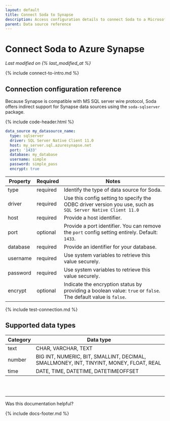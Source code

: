 ```yaml
---
layout: default
title: Connect Soda to Synapse
description: Access configuration details to connect Soda to a Microsoft Azure Synapse data source.
parent: Data source reference
---
```


# Connect Soda to Azure Synapse
*Last modified on {% last_modified_at %}* <br />

{% include connect-to-intro.md %}


## Connection configuration reference

Because Synapse is compatible with MS SQL server wire protocol, Soda offers indirect support for Synapse data sources using the `soda-sqlserver` package. 

{% include code-header.html %}
```yaml
data_source my_datasource_name:
  type: sqlserver
  driver: SQL Server Native Client 11.0
  host: my_server.sql.azuresynapse.net
  port: '1433'
  database: my_database
  username: simple
  password: simple_pass
  encrypt: true
```

| Property | Required | Notes                                                      |
| -------- | -------- | ---------------------------------------------------------- |
| type     | required | Identify the type of data source for Soda.                 |
| driver   | required | Use this config setting to specify the ODBC driver version you use, such as `SQL Server Native Client 11.0` |
| host     | required | Provide a host identifier.                                 |
| port     | optional | Provide a port identifier. You can remove the `port` config setting entirely. Default: `1433`.|
| database | required | Provide an identifier for your database.                   |
| username | required | Use system variables to retrieve this value securely.      |
| password | required | Use system variables to retrieve this value securely.      |
| encrypt  | optional | Indicate the encryption status by providing a boolean value: `true` or `false`. The default value is `false`. |


{% include test-connection.md %}

## Supported data types

| Category | Data type  |
| -------- | ---------- |
| text     | CHAR, VARCHAR, TEXT  |
| number   | BIG INT, NUMERIC, BIT, SMALLINT, DECIMAL, SMALLMONEY, INT, TINYINT, MONEY, FLOAT, REAL  |
| time     | DATE, TIME, DATETIME, DATETIMEOFFSET |



<br />
<br />

---

Was this documentation helpful?

<!-- LikeBtn.com BEGIN -->
<span class="likebtn-wrapper" data-theme="tick" data-i18n_like="Yes" data-ef_voting="grow" data-show_dislike_label="true" data-counter_zero_show="true" data-i18n_dislike="No"></span>
<script>(function(d,e,s){if(d.getElementById("likebtn_wjs"))return;a=d.createElement(e);m=d.getElementsByTagName(e)[0];a.async=1;a.id="likebtn_wjs";a.src=s;m.parentNode.insertBefore(a, m)})(document,"script","//w.likebtn.com/js/w/widget.js");</script>
<!-- LikeBtn.com END -->

{% include docs-footer.md %}